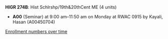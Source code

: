 **HIGR 274B**: Hist Schlrshp/19th&20thCent ME (4 units)

- **A00** (Seminar) at 9:00 am–11:50 am on Monday at RWAC 0915 by Kayali, Hasan (A00450704)

[Enrollment numbers over time](./HIGR274B.tsv)
